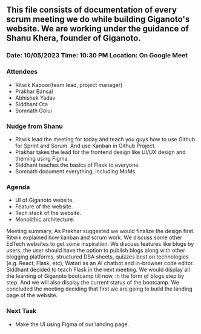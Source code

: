 ## This file consists of documentation of every scrum meeting we do while building Giganoto's website. We are working under the guidance of Shanu Khera, founder of Giganoto.

### Date: 10/05/2023 Time: 10:30 PM Location: On Google Meet

### Attendees

- Ritwik Kapoor(team lead, project manager)
- Prakhar Bansal
- Abhishek Yadav
- Siddhant Ota
- Somnath Golui

### Nudge from Shanu

- Ritwik lead the meeting for today and teach you guys how to use Github for Sprint and Scrum. And use Kanban in Github Project.
- Prakhar takes the lead for the frontend design like UI/UX design and theming using Figma.
- Siddhant teaches the basics of Flask to everyone.
- Somnath document everything, including MoMs.

### Agenda

- UI of Giganoto website.
- Feature of the website.
- Tech stack of the website.
- Monolithic architecture.

Meeting summary, As Prakhar suggested we would finalize the design first. Ritwik explained how kanban and scrum work. We discuss some other EdTech websites to get some inspiration. We discuss features like blogs by users, the user should have the option to publish blogs along with other blogging platforms, structured DSA sheets, quizzes best on technologies (e.g. React, Flask, etc), Watari as an AI chatbot and in-browser code editor. Siddhant decided to teach Flask in the next meeting. We would display all the learning of Giganoto bootcamp till now, in the form of blogs step by step. And we will also display the current status of the bootcamp.
We concluded the meeting deciding that first we are going to build the landing page of the website.

### Next Task

- Make the UI using Figma of our landing page.
